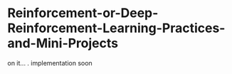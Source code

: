 # Reinforcement-or-Deep-Reinforcement-Learning-Practices-and-Mini-Projects 

on it...
.
implementation soon 
